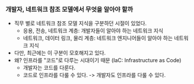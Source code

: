 ### 개발자, 네트워크 참조 모델에서 무엇을 알아야 할까
- 직무 별로 네트워크 참조 모델 지식을 구분하던 시절이 있었다. 
  - 응용, 전송, 네트워크 계층: 개발자들이 알아야 하는 네트워크 지식 
  - 네트워크, 데이터 링크, 물리 계층: 네트워크 엔지니어들이 알아야 하는 네트워크 지식
- 다만, 최근에는 이 구분이 모호해지고 있다. 
- 왜? 인프라를 "코드"로 다루는 시대이기 때문 (IaC: Infrastructure as Code)
  - 개발자는 코드를 다룬다. 
  - 코드로 인프라를 다룰 수 있다. -> 개발자도 인프라를 다룰 수 있다.